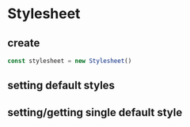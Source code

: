 # Stylesheet

## create

```ts
const stylesheet = new Stylesheet()
```

## setting default styles

## setting/getting single default style